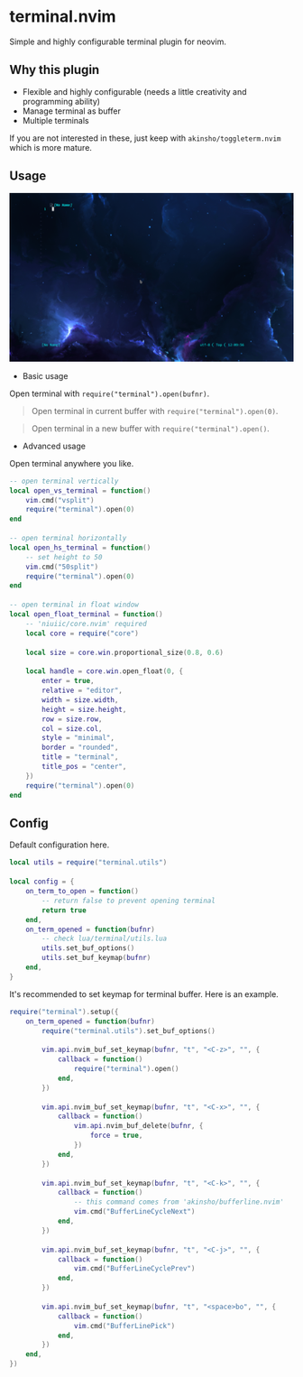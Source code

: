 # terminal.nvim

Simple and highly configurable terminal plugin for neovim.

## Why this plugin

- Flexible and highly configurable (needs a little creativity and programming ability)
- Manage terminal as buffer
- Multiple terminals

If you are not interested in these, just keep with `akinsho/toggleterm.nvim` which is more mature.

## Usage

<img src="https://github.com/niuiic/assets/blob/main/terminal.nvim/usage.gif" />

- Basic usage

Open terminal with `require("terminal").open(bufnr)`.

> Open terminal in current buffer with `require("terminal").open(0)`.

> Open terminal in a new buffer with `require("terminal").open()`.

- Advanced usage

Open terminal anywhere you like.

```lua
-- open terminal vertically
local open_vs_terminal = function()
	vim.cmd("vsplit")
	require("terminal").open(0)
end

-- open terminal horizontally
local open_hs_terminal = function()
	-- set height to 50
	vim.cmd("50split")
	require("terminal").open(0)
end

-- open terminal in float window
local open_float_terminal = function()
	-- 'niuiic/core.nvim' required
	local core = require("core")

	local size = core.win.proportional_size(0.8, 0.6)

	local handle = core.win.open_float(0, {
		enter = true,
		relative = "editor",
		width = size.width,
		height = size.height,
		row = size.row,
		col = size.col,
		style = "minimal",
		border = "rounded",
		title = "terminal",
		title_pos = "center",
	})
	require("terminal").open(0)
end
```

## Config

Default configuration here.

```lua
local utils = require("terminal.utils")

local config = {
	on_term_to_open = function()
		-- return false to prevent opening terminal
		return true
	end,
	on_term_opened = function(bufnr)
		-- check lua/terminal/utils.lua
		utils.set_buf_options()
		utils.set_buf_keymap(bufnr)
	end,
}
```

It's recommended to set keymap for terminal buffer. Here is an example.

```lua
require("terminal").setup({
	on_term_opened = function(bufnr)
		require("terminal.utils").set_buf_options()

		vim.api.nvim_buf_set_keymap(bufnr, "t", "<C-z>", "", {
			callback = function()
				require("terminal").open()
			end,
		})

		vim.api.nvim_buf_set_keymap(bufnr, "t", "<C-x>", "", {
			callback = function()
				vim.api.nvim_buf_delete(bufnr, {
					force = true,
				})
			end,
		})

		vim.api.nvim_buf_set_keymap(bufnr, "t", "<C-k>", "", {
			callback = function()
				-- this command comes from 'akinsho/bufferline.nvim'
				vim.cmd("BufferLineCycleNext")
			end,
		})

		vim.api.nvim_buf_set_keymap(bufnr, "t", "<C-j>", "", {
			callback = function()
				vim.cmd("BufferLineCyclePrev")
			end,
		})

		vim.api.nvim_buf_set_keymap(bufnr, "t", "<space>bo", "", {
			callback = function()
				vim.cmd("BufferLinePick")
			end,
		})
	end,
})
```

